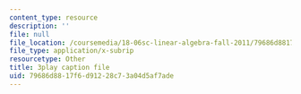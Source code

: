 ```yaml
---
content_type: resource
description: ''
file: null
file_location: /coursemedia/18-06sc-linear-algebra-fall-2011/79686d8817f6d91228c73a04d5af7ade_AmQcoopBUTk.srt
file_type: application/x-subrip
resourcetype: Other
title: 3play caption file
uid: 79686d88-17f6-d912-28c7-3a04d5af7ade
---
```

